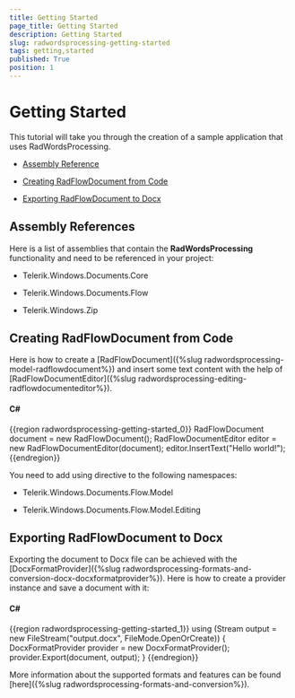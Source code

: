 ```yaml
---
title: Getting Started
page_title: Getting Started
description: Getting Started
slug: radwordsprocessing-getting-started
tags: getting,started
published: True
position: 1
---
```


# Getting Started



This tutorial will take you through the creation of a sample application that uses RadWordsProcessing.
      

* [Assembly Reference](#assembly-references)

* [Creating RadFlowDocument from Code](#creating-radflowdocument-from-code)

* [Exporting RadFlowDocument to Docx](#exporting-radflowdocument-to-docx)

## Assembly References

Here is a list of assemblies that contain the __RadWordsProcessing__ functionality and need to be referenced in your project:
        

* Telerik.Windows.Documents.Core
            

* Telerik.Windows.Documents.Flow
            

* Telerik.Windows.Zip
            

## Creating RadFlowDocument from Code

Here is how to create a [RadFlowDocument]({%slug radwordsprocessing-model-radflowdocument%}) and insert some text content with the help of
          [RadFlowDocumentEditor]({%slug radwordsprocessing-editing-radflowdocumenteditor%}).
        

#### __C#__

{{region radwordsprocessing-getting-started_0}}
	            RadFlowDocument document = new RadFlowDocument();
	            RadFlowDocumentEditor editor = new RadFlowDocumentEditor(document);
	            editor.InsertText("Hello world!");
	{{endregion}}



You need to add using directive to the following namespaces:
        

* Telerik.Windows.Documents.Flow.Model
            

* Telerik.Windows.Documents.Flow.Model.Editing
            

## Exporting RadFlowDocument to Docx

Exporting the document to Docx file can be achieved with the [DocxFormatProvider]({%slug radwordsprocessing-formats-and-conversion-docx-docxformatprovider%}). Here
          is how to create a provider instance and save a document with it:
        

#### __C#__

{{region radwordsprocessing-getting-started_1}}
	            using (Stream output = new FileStream("output.docx", FileMode.OpenOrCreate))
	            {
	                DocxFormatProvider provider = new DocxFormatProvider();
	                provider.Export(document, output);
	            }
	{{endregion}}



More information about the supported formats and features can be found [here]({%slug radwordsprocessing-formats-and-conversion%}).
        
